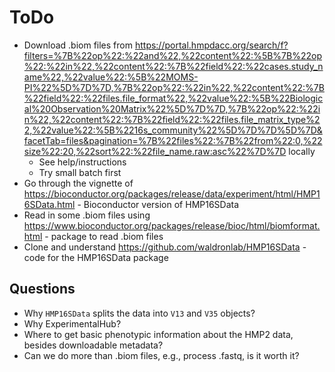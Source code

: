 # ToDo

- Download .biom files from https://portal.hmpdacc.org/search/f?filters=%7B%22op%22:%22and%22,%22content%22:%5B%7B%22op%22:%22in%22,%22content%22:%7B%22field%22:%22cases.study_name%22,%22value%22:%5B%22MOMS-PI%22%5D%7D%7D,%7B%22op%22:%22in%22,%22content%22:%7B%22field%22:%22files.file_format%22,%22value%22:%5B%22Biological%20Observation%20Matrix%22%5D%7D%7D,%7B%22op%22:%22in%22,%22content%22:%7B%22field%22:%22files.file_matrix_type%22,%22value%22:%5B%2216s_community%22%5D%7D%7D%5D%7D&facetTab=files&pagination=%7B%22files%22:%7B%22from%22:0,%22size%22:20,%22sort%22:%22file_name.raw:asc%22%7D%7D locally
    - See help/instructions 
    - Try small batch first
- Go through the vignette of https://bioconductor.org/packages/release/data/experiment/html/HMP16SData.html - Bioconductor version of HMP16SData
- Read in some .biom files using https://www.bioconductor.org/packages/release/bioc/html/biomformat.html - package to read .biom files
- Clone and understand https://github.com/waldronlab/HMP16SData - code for the HMP16SData package


## Questions

- Why `HMP16SData` splits the data into `V13` and `V35` objects?
- Why ExperimentalHub?
- Where to get basic phenotypic information about the HMP2 data, besides downloadable metadata?
- Can we do more than .biom files, e.g., process .fastq, is it worth it?
